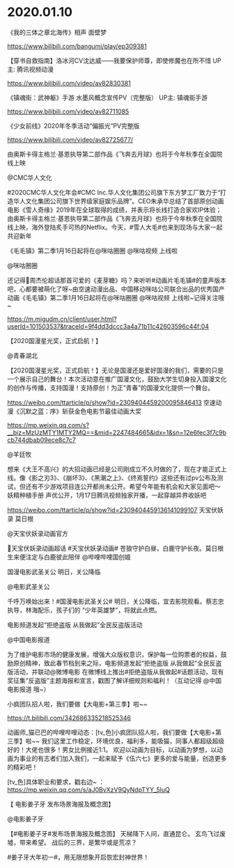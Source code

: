 # 2020.01.10

《我的三体之章北海传》相声 面壁梦

https://www.bilibili.com/bangumi/play/ep309381



  【穿书自救指南】洛冰河CV沈达威——我要保护师尊，即使修魔也在所不惜 UP主: 腾讯视频动漫

https://www.bilibili.com/video/av82830381

 
 《镇魂街：武神躯》手游 水墨风概念宣传PV（完整版） UP主: 镇魂街手游

https://www.bilibili.com/video/av82711085


《少女前线》2020年冬季活动“偏振光”PV完整版

https://www.bilibili.com/video/av82725677/

 
由奥斯卡得主格兰·基恩执导第二部作品《飞奔去月球》也将于今年秋季在全国院线上映

@CMC华人文化

#2020CMC华人文化年会#CMC Inc.华人文化集团公司旗下东方梦工厂致力于“打造华人文化集团公司旗下世界级家庭娱乐品牌”。CEO朱承华总结了首部原创动画电影《雪人奇缘》2019年在全球取得的成绩，并表示将长线打造合家欢IP体验；由奥斯卡得主格兰·基恩执导第二部作品《飞奔去月球》也将于今年秋季在全国院线上映，海外登陆炙手可热的Netflix。今天，#雪人大毛#也来到现场与大家一起共迎新年


《毛毛镇》第二季1月16日起将在@咪咕圈圈 @咪咕视频 上线啦

@咪咕圈圈                            

还记得周杰伦超话那首可爱的《麦芽糖》吗？来听听#动画片毛毛镇#的童声版本吧，心都要被萌化了呀~由空速动漫出品、中国移动咪咕公司联合出品的优秀国产动画《毛毛镇》第二季1月16日起将在@咪咕圈圈 @咪咕视频 上线啦~记得关注哦~

https://m.migudm.cn/client/user.html?userId=101503537&traceId=9f4dd3dccc3a4a71b11c42603596c44f:04


【2020国漫星光奖，正式启航！】

@青春湖北                            

【2020国漫星光奖，正式启航！】无论是国漫还是爱好国漫的我们，需要的只是一个展示自己的舞台！本次活动意在推广国漫文化，鼓励大学生切身投入国漫文化的创作与传播，支持国漫！支持原创！为正“青春”的国漫文化提供一个舞台。

https://weibo.com/ttarticle/p/show?id=2309404459200095846413
空速动漫《沉默之蓝：序》斩获金色电影节最佳动画大奖

https://mp.weixin.qq.com/s?__biz=MzUzMTY1MTY2MQ==&mid=2247484665&idx=1&sn=12e6fec3f7c9bcb744dbab09ece8c7c7

@羊廷牧

想来《大王不高兴》的大招动画已经是公司刚成立不久时做的了，现在才能正式上线。像《影之刃3》、《崩坏3》、《黑潮之上》、《终焉誓约》这些还有过pv公布及测试，但还有不少游戏项目连公开都尚未公开。希望今年能有机会和大家见面吧～
妖精种植手册 声优公开，1月17日腾讯视频独家开播，一起穿越异界收妖吧

https://weibo.com/ttarticle/p/show?id=2309404459136141099107
天宝伏妖录 莫日根

@天宝伏妖录动画官方    

天宝伏妖录动画超话 #天宝伏妖录动画# 苍狼守护白昼，白鹿守护长夜。莫日根生来便注定与白鹿彼此陪伴 @哔哩哔哩国创姬    

 
国漫电影武圣关公 明日，关公降临

 @电影武圣关公                            

千呼万唤始出来！#国漫电影武圣关公# 明日，关公降临，宜去影院观看。蔡志忠执导，林海配乐，孩子们的 “少年英雄梦”，将就此点燃。

 



电影频道发起“拒绝盗版 从我做起”全民反盗版活动

@中国电影报道

为了维护电影市场的健康发展，增强大众版权意识，保护每一位购票者的权益，鼓励原创精神，致此春节档到来之际，电影频道发起“拒绝盗版 从我做起”全民反盗版活动，并联动@微博电影 在微博线上推出#拒绝盗版从我做起#话题活动，现有奖征集“反盗版”主题海报和宣言，戳图了解详细规则和福利！（互动记得 @中国电影报道 哦~）


小疯团队招人啦，我们要做【大电影+第三季】啦~~

https://t.bilibili.com/342686335218525346

动画师_猫已巴的哔哩哔哩动态：[tv_色]小疯团队招人啦，我们要做【大电影+第三季】啦~~
我们这里工作稳定，环境优良，福利多，能吸猫，同事人都超级超级好的！大佬也很多！男女比例接近1:1。
欢迎以动画为目标，以动画为梦想，以动画为事业的有志者们加入我们，一起来赋予《伍六七》更多的爱与能量，创造更多的精彩吧！

[tv_色]具体职业和要求，戳右边~ ：https://mp.weixin.qq.com/s/aJ0BvXzV9QyNdpTYY_5luQ


【 电影姜子牙 发布场景海报及概念图】

@电影姜子牙                            

【#电影姜子牙#发布场景海报及概念图】
天梯降下人间，直通昆仑。
玄鸟飞过废墟，带来希望。
战后的三界，是繁华或是荒凉？

#姜子牙大年初一#，用无限想象开启恢宏封神世界！








